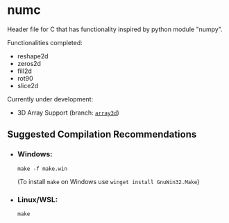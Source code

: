 # numc
Header file for C that has functionality inspired by python module "numpy".

Functionalities completed:  
* reshape2d
* zeros2d
* fill2d
* rot90
* slice2d

Currently under development:  
* 3D Array Support (branch: [`array3d`](https://github.com/oishikm/numc/tree/array3d))
  
  
## Suggested Compilation Recommendations

- ### Windows:  
  ```make -f make.win```  
  
  (To install ```make``` on Windows use ```winget install GnuWin32.Make```)
  
- ### Linux/WSL:  
  ```make```